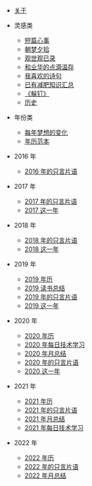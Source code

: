 - [关于](/docs/think/about.md)

- 灵感类

  - [短篇心事](/docs/idea/短篇心事.md)
  - [朝梦夕拾](/docs/idea/朝梦夕拾.md)
  - [观世观已录](/docs/idea/观世观已录.md)
  - [和业华的点滴温存](/docs/idea/和业华的点滴温存.md)
  - [我喜欢的诗句](/docs/idea/我喜欢的诗句.md)
  - [已有减肥知识汇总](/docs/idea/已有减肥知识汇总.md)
  - [《躲钉》](/docs/idea/《躲钉》.md)
  - [历史](/docs/idea/历史.md)

- 年份类

  - [每年梦想的变化](/docs/idea/每年梦想的变化.md)
  - [年历范本](/docs/idea/年历范本.md)

- 2016 年

  - [2016 年的只言片语](/docs/idea/2016年的只言片语.md)

- 2017 年

  - [2017 年的只言片语](/docs/idea/2017年的只言片语.md)
  - [2017 这一年](/docs/idea/2017这一年.md)

- 2018 年

  - [2018 年的只言片语](/docs/idea/2018年的只言片语.md)
  - [2018 这一年](/docs/idea/2018这一年.md)

- 2019 年

  - [2019 年历](/docs/idea/2019年历.md)
  - [2019 读书总结](/docs/idea/2019读书总结.md)
  - [2019 年的只言片语](/docs/idea/2019年的只言片语.md)
  - [2019 这一年](/docs/idea/2019这一年.md)

- 2020 年

  - [2020 年历](/docs/idea/2020年历.md)
  - [2020 年每日技术学习](/docs/idea/2020年每日技术学习.md)
  - [2020 年月总结](/docs/idea/2020年月总结.md)
  - [2020 年的只言片语](/docs/idea/2020年的只言片语.md)
  - [2020 这一年](/docs/idea/2020这一年.md)

- 2021 年

  - [2021 年历](/docs/idea/2021年历.md)
  - [2021 年的只言片语](/docs/idea/2021年每日技术学习.md)
  - [2021 年月总结](/docs/idea/2021年月总结.md)
  - [2021 年每日技术学习](/docs/idea/2021年的只言片语.md)

- 2022 年
  - [2022 年历](/docs/idea/2022年历.md)
  - [2022 年的只言片语](/docs/idea/2022年的只言片语.md)
  - [2022 年月总结](/docs/idea/2022年月总结.md)
